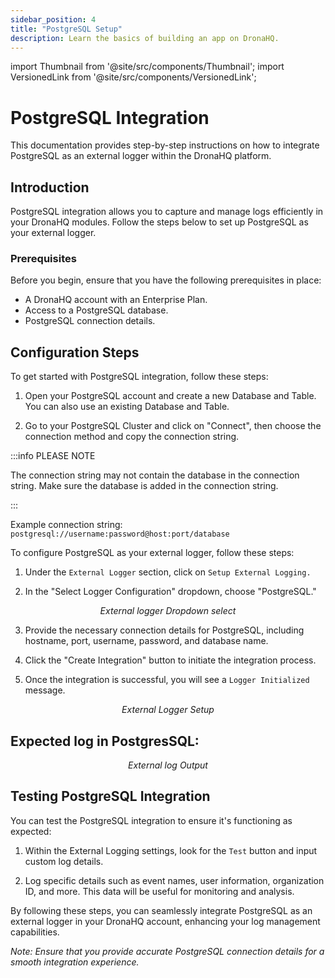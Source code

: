 ```yaml
---
sidebar_position: 4
title: "PostgreSQL Setup"
description: Learn the basics of building an app on DronaHQ.
---
```


import Thumbnail from '@site/src/components/Thumbnail';
import VersionedLink from '@site/src/components/VersionedLink';

# PostgreSQL Integration

This documentation provides step-by-step instructions on how to integrate PostgreSQL as an external logger within the DronaHQ platform.

## Introduction

PostgreSQL integration allows you to capture and manage logs efficiently in your DronaHQ modules. Follow the steps below to set up PostgreSQL as your external logger.

### Prerequisites

Before you begin, ensure that you have the following prerequisites in place:

- A DronaHQ account with an Enterprise Plan.
- Access to a PostgreSQL database.
- PostgreSQL connection details.

## Configuration Steps

To get started with PostgreSQL integration, follow these steps:

1. Open your PostgreSQL account and create a new Database and Table. You can also use an existing Database and Table.

2. Go to your PostgreSQL Cluster and click on "Connect", then choose the connection method and copy the connection string.

:::info PLEASE NOTE

   The connection string may not contain the database in the connection string. Make sure the database is added in the connection string.

:::

   Example connection string: `postgresql://username:password@host:port/database`

To configure PostgreSQL as your external logger, follow these steps:

1. Under the `External Logger` section, click on `Setup External Logging.`

2. In the "Select Logger Configuration" dropdown, choose "PostgreSQL."

<figure>
  <Thumbnail src="/img/external-logger/dropdown-logger.png" alt="External logger Dropdown select" width='100%'/>
  <figcaption align="center"><i>External logger Dropdown select</i></figcaption>
</figure>

3. Provide the necessary connection details for PostgreSQL, including hostname, port, username, password, and database name.

4. Click the "Create Integration" button to initiate the integration process.

5. Once the integration is successful, you will see a `Logger Initialized` message.

<figure>
  <Thumbnail src="/img/external-logger/external-logger-setup.png" alt="External Logger Setup" width='100%'/>
  <figcaption align="center"><i>External Logger Setup</i></figcaption>
</figure>

## Expected log in PostgresSQL:

<figure>
  <Thumbnail src="/img/external-logger/output-postgres.png" alt="External log Output" width='100%'/>
  <figcaption align = "center"><i>External log Output</i></figcaption>
</figure>

## Testing PostgreSQL Integration

You can test the PostgreSQL integration to ensure it's functioning as expected:

1. Within the External Logging settings, look for the `Test` button and input custom log details.

2. Log specific details such as event names, user information, organization ID, and more. This data will be useful for monitoring and analysis.

By following these steps, you can seamlessly integrate PostgreSQL as an external logger in your DronaHQ account, enhancing your log management capabilities.

*Note: Ensure that you provide accurate PostgreSQL connection details for a smooth integration experience.*
